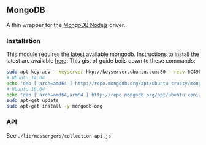 ## MongoDB
A thin wrapper for the [MongoDB Nodejs](https://mongodb.github.io/node-mongodb-native/) driver.

### Installation
This module requires the latest available mongodb. Instructions to install the latest are available [here](https://docs.mongodb.com/manual/tutorial/install-mongodb-on-ubuntu/). This gist of guide boils down to these commands:

``` Bash
sudo apt-key adv --keyserver hkp://keyserver.ubuntu.com:80 --recv 0C49F3730359A14518585931BC711F9BA15703C6
# Ubuntu 14.04
echo "deb [ arch=amd64 ] http://repo.mongodb.org/apt/ubuntu trusty/mongodb-org/3.4 multiverse" | sudo tee /etc/apt/sources.list.d/mongodb-org-3.4.list
# Ubuntu 16.04
echo "deb [ arch=amd64,arm64 ] http://repo.mongodb.org/apt/ubuntu xenial/mongodb-org/3.4 multiverse" | sudo tee /etc/apt/sources.list.d/mongodb-org-3.4.list
sudo apt-get update
sudo apt-get install -y mongodb-org
```

### API
See `./lib/messengers/collection-api.js`
